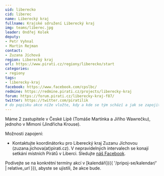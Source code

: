 ```yaml
---
uid: liberecko
cid: liberec
name: Liberecký kraj
fullname: Krajské sdružení Liberecký kraj
img: teams/liberec.jpg
leader: Ondřej Kolek
deputy:
- Petr Vyhnal
- Martin Rejman
contact:
- Zuzana Jíchová
region: Liberecký kraj
url: https://www.pirati.cz/regiony/liberecko/start
categories:
- regiony
tags:
- liberecky-kraj
facebook: https://www.facebook.com/cpslbc/
redmine: https://redmine.pirati.cz/projects/liberecky-kraj
forum: https://forum.pirati.cz/liberecky-kraj-f87/
twitter: https://twitter.com/piratilik
# do popisku akce níže vložte, kdy a kde se tým schází a jak se zapojit
---
```


Máme 2 zastupitele v České Lípě (Tomáše Martínka a Jiřího Wawrečku), jednoho v Mimoni (Jindřicha Krouse).

Možnosti zapojení:

* Kontaktujte koordinátorku pro Liberecký kraj Zuzanu Jíchovou (zuzana.jichova(at)pirati.cz). V nepravidelných intervalech se konají setkání místních Pirátů v Liberci. Sledujte [náš Facebook](https://www.facebook.com/cpslbc/).

Podívejte se na konkrétní termíny akcí v [kalendáři]({{ '/pripoj-se/kalendar/' | relative_url }}),
abyste se ujistili, že akce bude.
